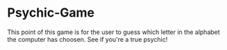 # Psychic-Game
This point of this game is for the user to guess which letter in the alphabet the computer has choosen. See if you're a true psychic!
